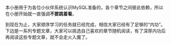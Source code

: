 本小册用于为各位小伙伴系统认识MySQL准备的，各个章节之间彼此依赖，所以在小册开始就一直强调**不要跳着看**。

到现在为止，大家顺序学习的任务就已经完成，相信大家已经有了足够的“内功”。下边是一系列专题文章，大家可以挑选自己喜欢的章节随机阅读，有了深厚内功后再阅读这些专题文章，就不会走火入魔了。